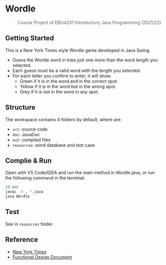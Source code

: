# Wordle

> Course Project of EBU4201 Introductory Java Programming (2021/22)

## Getting Started

This is a New York Times style Wordle game developed in Java Swing.

- Guess the Wordle word in tries just one more than the word length you selected.
- Each guess must be a valid word with the length you selected.
- For each letter you confirm to enter, it will show:
    - Green if it is in the word and in the correct spot.
    - Yellow if it is in the word but in the wrong spot.
    - Grey if it is not in the word in any spot.

## Structure

The workspace contains 4 folders by default, where are:

- `src`: source code
- `doc`: JavaDoc
- `out`: compiled files
- `resources`: word database and test case

## Complie & Run

Open with VS Code/IDEA and run the main method in Wordle.java, or run the following command in the terminal:

```bash
cd src
javac -d . *.java
java Wordle
```

## Test

See in `resources` folder.

## Reference

- [New York Times](https://www.nytimes.com/games/wordle/index.html)
- [Functional Design Document](https://www.mubucm.com/doc/7zAyAh92DyW)
